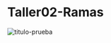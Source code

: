 # Taller02-Ramas
![titulo-prueba](https://github.com/Xavih830/Taller02-Ramas/assets/120606644/202a92bb-857a-4f8e-b07f-a1eef403f4ab)

